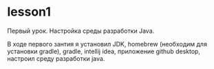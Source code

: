 # lesson1
Первый урок. Настройка среды разработки Java.

В ходе первого зантия я установил JDK, homebrew (необходим для установки gradle), gradle, intellij idea, приложение github desktop, настроил среду разработки java.